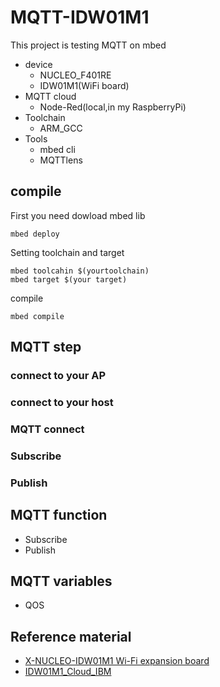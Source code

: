 # MQTT-IDW01M1
This project is testing MQTT on mbed
- device
	- NUCLEO_F401RE
	- IDW01M1(WiFi board)
- MQTT cloud
	- Node-Red(local,in my RaspberryPi)
- Toolchain
	- ARM_GCC
- Tools
	- mbed cli
	- MQTTlens

## compile
First you need dowload mbed lib
```
mbed deploy
```
Setting toolchain and target
```
mbed toolcahin $(yourtoolchain)
mbed target $(your target)
``` 
compile
```
mbed compile
```


## MQTT step
### connect to your AP
### connect to your host
### MQTT connect
### Subscribe
### Publish

## MQTT function
- Subscribe
- Publish

## MQTT variables
- QOS


## Reference material
- [X-NUCLEO-IDW01M1 Wi-Fi expansion board](https://os.mbed.com/components/X-NUCLEO-IDW01M1/)
- [IDW01M1_Cloud_IBM](https://os.mbed.com/teams/ST/code/IDW01M1_Cloud_IBM/)
